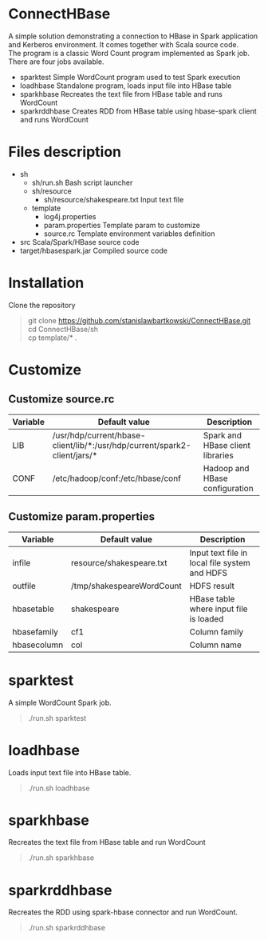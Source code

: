 # ConnectHBase

A simple solution demonstrating a connection to HBase in Spark application and Kerberos environment. It comes together with Scala source code.<br>
The program is a classic Word Count program implemented as Spark job.<br>
There are four jobs available.
* sparktest Simple WordCount program used to test Spark execution
* loadhbase Standalone program, loads input file into HBase table
* sparkhbase Recreates the text file from HBase table and runs WordCount
* sparkrddhbase Creates RDD from HBase table using hbase-spark client and runs WordCount

# Files description
* sh
  * sh/run.sh Bash script launcher
  * sh/resource
    * sh/resource/shakespeare.txt Input text file
  * template
    * log4j.properties
    * param.properties Template param to customize
    * source.rc Template environment variables definition
* src Scala/Spark/HBase source code
* target/hbasespark.jar Compiled source code
  
# Installation

Clone the repository<br>
>git clone https://github.com/stanislawbartkowski/ConnectHBase.git<br>
>cd ConnectHBase/sh<br>
>cp template/* .

# Customize

## Customize source.rc

| Variable | Default value | Description
| --- | --- | -- |
| LIB | /usr/hdp/current/hbase-client/lib/\*:/usr/hdp/current/spark2-client/jars/\* | Spark and HBase client libraries
| CONF | /etc/hadoop/conf:/etc/hbase/conf | Hadoop and HBase configuration

## Customize param.properties

| Variable | Default value | Description
| --- | --- | -- |
| infile | resource/shakespeare.txt | Input text file in local file system and HDFS
| outfile | /tmp/shakespeareWordCount | HDFS result
| hbasetable | shakespeare | HBase table where input file is loaded
| hbasefamily | cf1 | Column family
| hbasecolumn | col | Column name

# sparktest
A simple WordCount Spark job.<br>
>  ./run.sh sparktest
# loadhbase
Loads input text file into HBase table.<br>
>  ./run.sh loadhbase
# sparkhbase
Recreates the text file from HBase table and run WordCount<br>
>  ./run.sh sparkhbase
# sparkrddhbase
Recreates the RDD using spark-hbase connector and run WordCount.
>  ./run.sh sparkrddhbase

